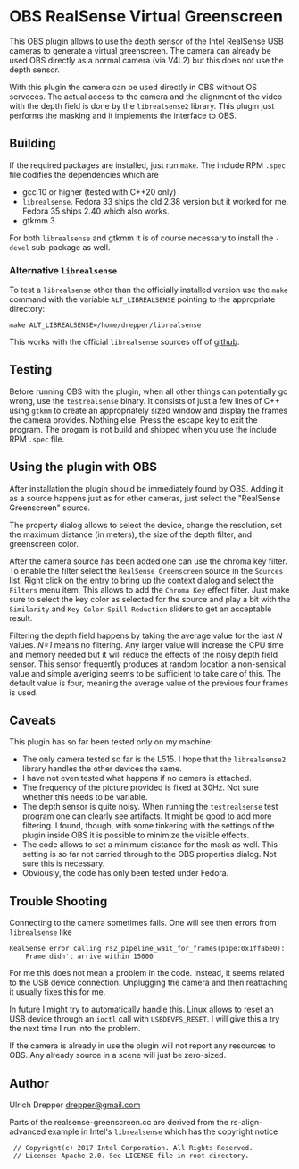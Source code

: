 OBS RealSense Virtual Greenscreen
=================================

This OBS plugin allows to use the depth sensor of the Intel RealSense USB cameras to
generate a virtual greenscreen.  The camera can already be used OBS directly as a
normal camera (via V4L2) but this does not use the depth sensor.

With this plugin the camera can be used directly in OBS without OS servoces.  The actual access to the camera
and the alignment of the video with the depth field is done by the `librealsense2`
library.  This plugin just performs the masking and it implements the interface to
OBS.


Building
--------

If the required packages are installed, just run `make`.  The include RPM `.spec`
file codifies the dependencies which are
- gcc 10 or higher (tested with C++20 only)
- `librealsense`.  Fedora 33 ships the old 2.38 version but it worked for me.  Fedora 35 ships 2.40 which also works.
- gtkmm 3.

For both `librealsense` and gtkmm it is of course necessary to install the `-devel`
sub-package as well.


### Alternative `librealsense`

To test a `librealsense` other than the officially installed version use the
`make` command with the variable `ALT_LIBREALSENSE` pointing to the appropriate
directory:

    make ALT_LIBREALSENSE=/home/drepper/librealsense

This works with the official `librealsense` sources off of [github](https://github.com/IntelRealSense/librealsense.git).


Testing
-------

Before running OBS with the plugin, when all other things can potentially go wrong,
use the `testrealsense` binary.  It consists of just a few lines of C++ using
`gtkmm` to create an appropriately sized window and display the frames the camera
provides.  Nothing else.  Press the escape key to exit the program.  The progam
is not build and shipped when you use the include RPM `.spec` file.


Using the plugin with OBS
-------------------------

After installation the plugin should be immediately found by OBS.  Adding it as a source happens
just as for other cameras, just select the "RealSense Greenscreen" source.

The property dialog allows to select the device, change the resolution, set the
maximum distance (in meters), the size of the depth filter,  and greenscreen color.

After the camera source has been added one can use the chroma key filter.  To enable
the filter select the `RealSense Greenscreen` source in the `Sources` list.  Right
click on the entry to bring up the context dialog and select the `Filters` menu item.
This allows to add the `Chroma Key` effect filter.  Just make sure to select the
key color as selected for the source and play a bit with the `Similarity` and
`Key Color Spill Reduction` sliders to get an acceptable result.

Filtering the depth field happens by taking the average value for the last
*N* values.  *N=1* means no filtering.  Any larger value will increase the
CPU time and memory needed but it will reduce the effects of the noisy
depth field sensor.  This sensor frequently produces at random location a
non-sensical value and simple averiging seems to be sufficient to take
care of this.  The default value is four, meaning the average value of the
previous four frames is used.


Caveats
-------

This plugin has so far been tested only on my machine:

-    The only camera tested so far is the L515.  I hope that the `librealsense2`
     library handles the other devices the same.
-    I have not even tested what happens if no camera is attached.
-    The frequency of the picture provided is fixed at 30Hz.  Not sure
     whether this needs to be variable.
-    The depth sensor is quite noisy.  When running the `testrealsense`
     test program one can clearly see artifacts.  It might be good to
     add more filtering.  I found, though, with some tinkering with
     the settings of the plugin inside OBS it is possible to minimize
     the visible effects.
-    The code allows to set a minimum distance for the mask as well.  This
     setting is so far not carried through to the OBS properties dialog.
     Not sure this is necessary.
-    Obviously, the code has only been tested under Fedora.


Trouble Shooting
----------------

Connecting to the camera sometimes fails.  One will see then errors
from `librealsense` like

    RealSense error calling rs2_pipeline_wait_for_frames(pipe:0x1ffabe0):
        Frame didn't arrive within 15000

For me this does not mean a problem in the code.  Instead, it seems
related to the USB device connection.  Unplugging the camera and then
reattaching it usually fixes this for me.

In future I might try to automatically handle this.  Linux allows to reset
an USB device through an `ioctl` call with `USBDEVFS_RESET`.  I will give
this a try the next time I run into the problem.


If the camera is already in use the plugin will not report any resources
to OBS.  Any already source in a scene will just be zero-sized.


Author
------
Ulrich Drepper <drepper@gmail.com>

Parts of the realsense-greenscreen.cc are derived from the rs-align-advanced
example in Intel's `librealsense` which has the copyright notice

     // Copyright(c) 2017 Intel Corporation. All Rights Reserved.
     // License: Apache 2.0. See LICENSE file in root directory.
